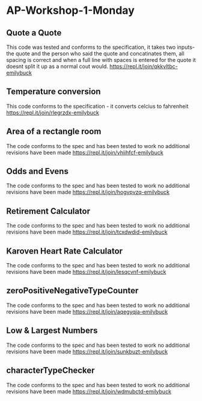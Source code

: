 # AP-Workshop-1-Monday

## Quote a Quote
This code was tested and conforms to the specification, it takes two inputs- the quote and the person who said the quote and concatinates them, all spacing is correct and when a full line with spaces is entered for the quote it doesnt split it up as a normal cout would. 
https://repl.it/join/qkkvltbc-emilybuck 

## Temperature conversion
This code conforms to the specification - it converts celcius to fahrenheit
https://repl.it/join/rlegrzdx-emilybuck

## Area of a rectangle room
The code conforms to the spec and has been tested to work
no additional revisions have been made
https://repl.it/join/vhiihfcf-emilybuck

## Odds and Evens
The code conforms to the spec and has been tested to work
no additional revisions have been made
https://repl.it/join/hogvpvzq-emilybuck

## Retirement Calculator
The code conforms to the spec and has been tested to work
no additional revisions have been made
https://repl.it/join/tcxdwdid-emilybuck

## Karoven Heart Rate Calculator
The code conforms to the spec and has been tested to work
no additional revisions have been made
https://repl.it/join/lesqcvnf-emilybuck

## zeroPositiveNegativeTypeCounter
The code conforms to the spec and has been tested to work
no additional revisions have been made
https://repl.it/join/aqegyqja-emilybuck

## Low & Largest Numbers
The code conforms to the spec and has been tested to work
no additional revisions have been made
https://repl.it/join/sunkbuzt-emilybuck

## characterTypeChecker
The code conforms to the spec and has been tested to work
no additional revisions have been made
https://repl.it/join/wdmubctd-emilybuck




